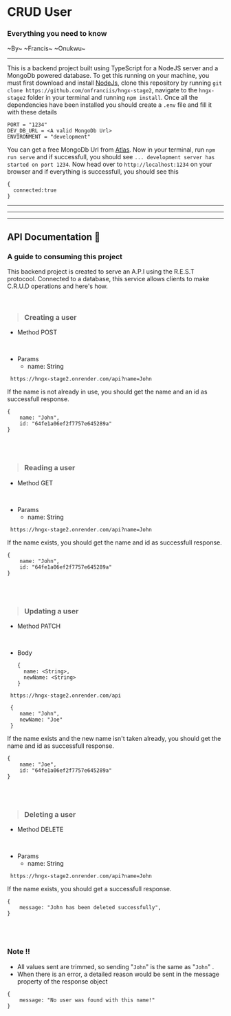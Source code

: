 # CRUD User

### Everything you need to know

~By~ ~Francis~ ~Onukwu~

---

This is a backend project built using TypeScript for a NodeJS server and a MongoDb powered database. To get this running on your machine, you must first download and install [NodeJs](https://nodejs.org/en/download), clone this repository by running
`git clone https://github.com/onfranciis/hngx-stage2`, navigate to the `hngx-stage2` folder in your terminal and running `npm install`. Once all the dependencies have been installed you should create a `.env` file and fill it with these details

```
PORT = "1234"
DEV_DB_URL = <A valid MongoDb Url>
ENVIRONMENT = "development"
```

You can get a free MongoDb Url from [Atlas](https://www.mongodb.com/atlas/database). Now in your terminal, run `npm run serve` and if successfull, you should see `... development server has started on port 1234`. Now head over to `http://localhost:1234` on your browser and if everything is successfull, you should see this

```
{
  connected:true
}
```

---

---

---

## API Documentation :memo:

### A guide to consuming this project

This backend project is created to serve an A.P.I using the R.E.S.T protocool. Connected to a database, this service allows clients to make C.R.U.D operations and here's how.

<br>

> ### Creating a user

- Method
  POST

<br>

- Params
  - name: String

```
 https://hngx-stage2.onrender.com/api?name=John
```

If the name is not already in use, you should get the name and an id as successfull response.

```
{
    name: "John",
    id: "64fe1a06ef2f7757e645289a"
}
```

<br>
<br>

> ### Reading a user

- Method
  GET

<br>

- Params
  - name: String

```
 https://hngx-stage2.onrender.com/api?name=John
```

If the name exists, you should get the name and id as successfull response.

```
{
    name: "John",
    id: "64fe1a06ef2f7757e645289a"
}
```

<br>
<br>

> ### Updating a user

- Method
  PATCH

<br>

- Body
  ```
  {
    name: <String>,
    newName: <String>
  }
  ```

```
 https://hngx-stage2.onrender.com/api

 {
    name: "John",
    newName: "Joe"
 }
```

If the name exists and the new name isn't taken already, you should get the name and id as successfull response.

```
{
    name: "Joe",
    id: "64fe1a06ef2f7757e645289a"
}
```

<br>
<br>

> ### Deleting a user

- Method
  DELETE

<br>

- Params
  - name: String

```
 https://hngx-stage2.onrender.com/api?name=John
```

If the name exists, you should get a successfull response.

```
{
    message: "John has been deleted successfully",
}
```

<br>
<br>

### Note :bangbang:

- All values sent are trimmed, so sending "`John`" is the same as "`John`" .
- When there is an error, a detailed reason would be sent in the message property of the response object

```
{
    message: "No user was found with this name!"
}
```
